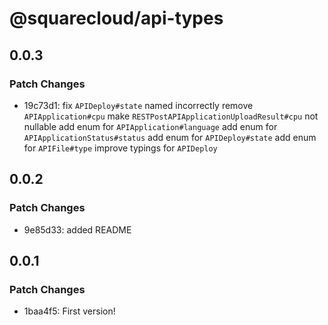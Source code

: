 # @squarecloud/api-types

## 0.0.3

### Patch Changes

- 19c73d1: fix `APIDeploy#state` named incorrectly
  remove `APIApplication#cpu`
  make `RESTPostAPIApplicationUploadResult#cpu` not nullable
  add enum for `APIApplication#language`
  add enum for `APIApplicationStatus#status`
  add enum for `APIDeploy#state`
  add enum for `APIFile#type`
  improve typings for `APIDeploy`

## 0.0.2

### Patch Changes

- 9e85d33: added README

## 0.0.1

### Patch Changes

- 1baa4f5: First version!

